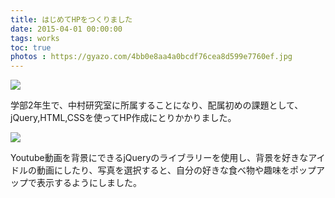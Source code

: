 ```yaml
---
title: はじめてHPをつくりました
date: 2015-04-01 00:00:00
tags: works
toc: true
photos : https://gyazo.com/4bb0e8aa4a0bcdf76cea8d599e7760ef.jpg
---
```

![](https://gyazo.com/4bb0e8aa4a0bcdf76cea8d599e7760ef.jpg)

学部2年生で、中村研究室に所属することになり、配属初めの課題として、
jQuery,HTML,CSSを使ってHP作成にとりかかりました。

![](https://gyazo.com/d22c2c4ff559af9794cffc8b832045c2.gif)

Youtube動画を背景にできるjQueryのライブラリーを使用し、背景を好きなアイドルの動画にしたり、写真を選択すると、自分の好きな食べ物や趣味をポップアップで表示するようにしました。
